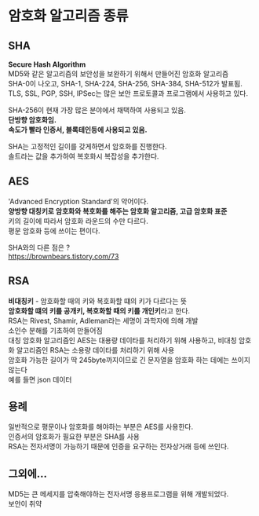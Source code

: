 # 암호화 알고리즘 종류

## SHA 
**Secure Hash Algorithm**   
MD5와 같은 알고리즘의 보안성을 보완하기 위해서 만들어진 암호화 알고리즘    
SHA-0이 나오고, SHA-1, SHA-224, SHA-256, SHA-384, SHA-512가 발표됨.     
TLS, SSL, PGP, SSH, IPSec는 많은 보안 프로토콜과 프로그램에서 사용하고 있다.      

SHA-256이 현재 가장 많은 분야에서 채택하여 사용되고 있음.     
**단방향 암호화임.**    
**속도가 빨라 인증서, 블록테인등에 사용되고 있음.**     

SHA는 고정적인 길이를 갖게하면서 암호화를 진행한다.     
솔트라는 값을 추가하여 복호화시 복잡성을 추가한다.      

## AES
'Advanced Encryption Standard'의 약어이다.    
**양방향 대칭키로 암호화와 복호화를 해주는 암호화 알고리즘, 고급 암호화 표준**   
키의 길이에 따라서 암호화 라운드의 수만 다르다.   
평문 암호화 등에 쓰이는 편이다.    

SHA와의 다른 점은 ?   
https://brownbears.tistory.com/73   

## RSA
**비대칭키** - 암호화할 때의 키와 복호화할 떄의 키가 다르다는 뜻    
**암호화할 떄의 키를 공개키, 복호화할 때의 키를 개인키**라고 한다.    
RSA는 Rivest, Shamir, Adleman라는 세명이 과학자에 의해 개발    
소인수 분해를 기초하여 만들어짐    
대칭 암호화 알고리즘인 AES는 대용량 데이타를 처리하기 위해 사용하고, 비대칭 암호화 알고리즘인 RSA는 소용량 데이타를 처리하기 위해 사용    
암호화 가능한 길이가 딱 245byte까지이므로 긴 문자열을 암호화 하는 데에는 쓰이지 않는다    
예를 들면 json 데이터    

## 용례
일반적으로 평문이나 암호화를 해야하는 부분은 AES를 사용한다.     
인증서의 암호화가 필요한 부분은 SHA를 사용      
RSA는 전자서명이 가능하기 때문에 인증을 요구하는 전자상거래 등에 쓰인다.        

## 그외에...
MD5는 큰 메세지를 압축해야하는 전자서명 응용프로그램을 위해 개발되었다.    
보안이 취약    
